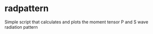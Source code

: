 # radpattern
Simple script that calculates and plots the moment tensor P and S wave radiation pattern
